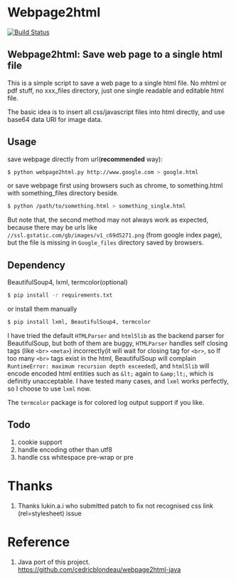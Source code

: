 
# Webpage2html

[![Build Status](https://travis-ci.org/zTrix/webpage2html.png)](https://travis-ci.org/zTrix/webpage2html)

## Webpage2html: Save web page to a single html file

This is a simple script to save a web page to a single html file. No mhtml or pdf stuff, no xxx_files directory, just one single readable and editable html file.

The basic idea is to insert all css/javascript files into html directly, and use base64 data URI for image data.

## Usage

save webpage directly from url(**recommended** way):

```bash
$ python webpage2html.py http://www.google.com > google.html
```

or save webpage first using browsers such as chrome, to something.html with something_files directory beside.

```bash
$ python /path/to/something.html > something_single.html
```

But note that, the second method may not always work as expected, because there may be urls like `//ssl.gstatic.com/gb/images/v1_c69d5271.png` (from google index page), but the file is missing in `Google_files` directory saved by browsers.

## Dependency

BeautifulSoup4, lxml, termcolor(optional)

```bash
$ pip install -r requirements.txt
```

or install them manually

```bash
$ pip install lxml, BeautifulSoup4, termcolor
```

I have tried the default `HTMLParser` and `html5lib` as the backend parser for BeautifulSoup, but both of them are buggy, `HTMLParser` handles self closing tags (like `<br>` `<meta>`) incorrectly(it will wait for closing tag for `<br>`, so If too many `<br>` tags exist in the html, BeautifulSoup will complain `RuntimeError: maximum recursion depth exceeded`), and `html5lib` will encode encoded html entities such as `&lt;` again to `&amp;lt;`, which is definitly unacceptable. I have tested many cases, and `lxml` works perfectly, so I choose to use `lxml` now.

The `termcolor` package is for colored log output support if you like.

## Todo

 1. cookie support
 1. handle encoding other than utf8
 1. handle css whitespace pre-wrap or pre

# Thanks

 1. Thanks lukin.a.i who submitted patch to fix not recognised css link (rel=stylesheet) issue

# Reference

 1. Java port of this project. https://github.com/cedricblondeau/webpage2html-java

